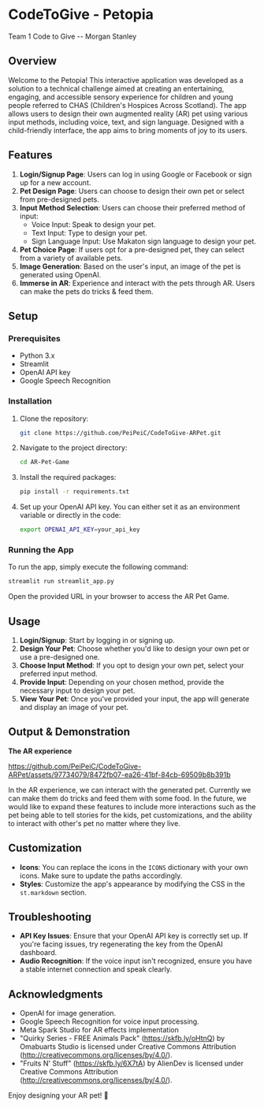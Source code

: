 # CodeToGive - Petopia
Team 1 Code to Give -- Morgan Stanley

## Overview

Welcome to the Petopia! This interactive application was developed as a solution to a technical challenge aimed at creating an entertaining, engaging, and accessible sensory experience for children and young people referred to CHAS (Children's Hospices Across Scotland). The app allows users to design their own augmented reality (AR) pet using various input methods, including voice, text, and sign language. Designed with a child-friendly interface, the app aims to bring moments of joy to its users.

## Features

1. **Login/Signup Page**: Users can log in using Google or Facebook or sign up for a new account.
2. **Pet Design Page**: Users can choose to design their own pet or select from pre-designed pets.
3. **Input Method Selection**: Users can choose their preferred method of input:
   - Voice Input: Speak to design your pet.
   - Text Input: Type to design your pet.
   - Sign Language Input: Use Makaton sign language to design your pet.
4. **Pet Choice Page**: If users opt for a pre-designed pet, they can select from a variety of available pets.
5. **Image Generation**: Based on the user's input, an image of the pet is generated using OpenAI.
6. **Immerse in AR**: Experience and interact with the pets through AR. Users can make the pets do tricks & feed them.

## Setup

### Prerequisites

- Python 3.x
- Streamlit
- OpenAI API key
- Google Speech Recognition

### Installation

1. Clone the repository:
   ```bash
   git clone https://github.com/PeiPeiC/CodeToGive-ARPet.git
   ```

2. Navigate to the project directory:
   ```bash
   cd AR-Pet-Game
   ```

3. Install the required packages:
   ```bash
   pip install -r requirements.txt
   ```

4. Set up your OpenAI API key. You can either set it as an environment variable or directly in the code:
   ```bash
   export OPENAI_API_KEY=your_api_key
   ```

### Running the App

To run the app, simply execute the following command:

```bash
streamlit run streamlit_app.py
```

Open the provided URL in your browser to access the AR Pet Game.

## Usage

1. **Login/Signup**: Start by logging in or signing up.
2. **Design Your Pet**: Choose whether you'd like to design your own pet or use a pre-designed one.
3. **Choose Input Method**: If you opt to design your own pet, select your preferred input method.
4. **Provide Input**: Depending on your chosen method, provide the necessary input to design your pet.
5. **View Your Pet**: Once you've provided your input, the app will generate and display an image of your pet.

## Output & Demonstration

**The AR experience**


https://github.com/PeiPeiC/CodeToGive-ARPet/assets/97734079/8472fb07-ea26-41bf-84cb-69509b8b391b

In the AR experience, we can interact with the generated pet. Currently we can make them do tricks and feed them with some food. In the future, we would like to expand these features to include more interactions such as the pet being able to tell stories for the kids, pet customizations, and the ability to interact with other's pet no matter where they live.


## Customization

- **Icons**: You can replace the icons in the `ICONS` dictionary with your own icons. Make sure to update the paths accordingly.
- **Styles**: Customize the app's appearance by modifying the CSS in the `st.markdown` section.

## Troubleshooting

- **API Key Issues**: Ensure that your OpenAI API key is correctly set up. If you're facing issues, try regenerating the key from the OpenAI dashboard.
- **Audio Recognition**: If the voice input isn't recognized, ensure you have a stable internet connection and speak clearly.


## Acknowledgments

- OpenAI for image generation.
- Google Speech Recognition for voice input processing.
- Meta Spark Studio for AR effects implementation
- "Quirky Series - FREE Animals Pack" (https://skfb.ly/oHtnQ) by Omabuarts Studio is licensed under Creative Commons Attribution (http://creativecommons.org/licenses/by/4.0/).
- "Fruits N' Stuff" (https://skfb.ly/6X7tA) by AlienDev is licensed under Creative Commons Attribution (http://creativecommons.org/licenses/by/4.0/).

Enjoy designing your AR pet! 🐾

